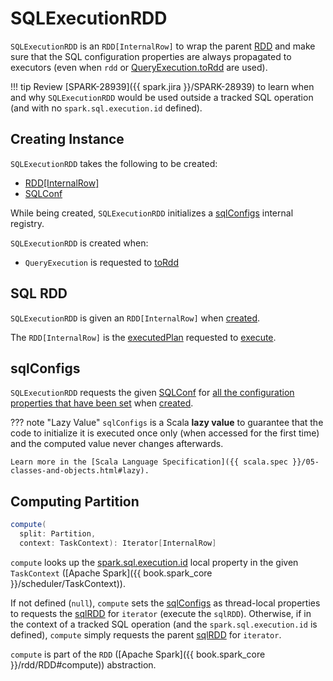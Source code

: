 # SQLExecutionRDD

`SQLExecutionRDD` is an `RDD[InternalRow]` to wrap the parent [RDD](#sqlRDD) and make sure that the SQL configuration properties are always propagated to executors (even when `rdd` or [QueryExecution.toRdd](QueryExecution.md#toRdd) are used).

!!! tip
    Review [SPARK-28939]({{ spark.jira }}/SPARK-28939) to learn when and why `SQLExecutionRDD` would be used outside a tracked SQL operation (and with no `spark.sql.execution.id` defined).

## Creating Instance

`SQLExecutionRDD` takes the following to be created:

* [RDD[InternalRow]](#sqlRDD)
* <span id="conf"> [SQLConf](SQLConf.md)

While being created, `SQLExecutionRDD` initializes a [sqlConfigs](#sqlConfigs) internal registry.

`SQLExecutionRDD` is created when:

* `QueryExecution` is requested to [toRdd](QueryExecution.md#toRdd)

## <span id="sqlRDD"> SQL RDD

`SQLExecutionRDD` is given an `RDD[InternalRow]` when [created](#creating-instance).

The `RDD[InternalRow]` is the [executedPlan](QueryExecution.md#executedPlan) requested to [execute](physical-operators/SparkPlan.md#execute).

## <span id="sqlConfigs"> sqlConfigs

`SQLExecutionRDD` requests the given [SQLConf](#conf) for [all the configuration properties that have been set](SQLConf.md#getAllConfs) when [created](#creating-instance).

??? note "Lazy Value"
    `sqlConfigs` is a Scala **lazy value** to guarantee that the code to initialize it is executed once only (when accessed for the first time) and the computed value never changes afterwards.

    Learn more in the [Scala Language Specification]({{ scala.spec }}/05-classes-and-objects.html#lazy).

## <span id="compute"> Computing Partition

```scala
compute(
  split: Partition,
  context: TaskContext): Iterator[InternalRow]
```

`compute` looks up the [spark.sql.execution.id](SQLExecution.md#spark.sql.execution.id) local property in the given `TaskContext` ([Apache Spark]({{ book.spark_core }}/scheduler/TaskContext)).

If not defined (`null`), `compute` sets the [sqlConfigs](#sqlConfigs) as thread-local properties to requests the [sqlRDD](#sqlRDD) for `iterator` (execute the `sqlRDD`). Otherwise, if in the context of a tracked SQL operation (and the `spark.sql.execution.id` is defined), `compute` simply requests the parent [sqlRDD](#sqlRDD) for `iterator`.

`compute` is part of the `RDD` ([Apache Spark]({{ book.spark_core }}/rdd/RDD#compute)) abstraction.
